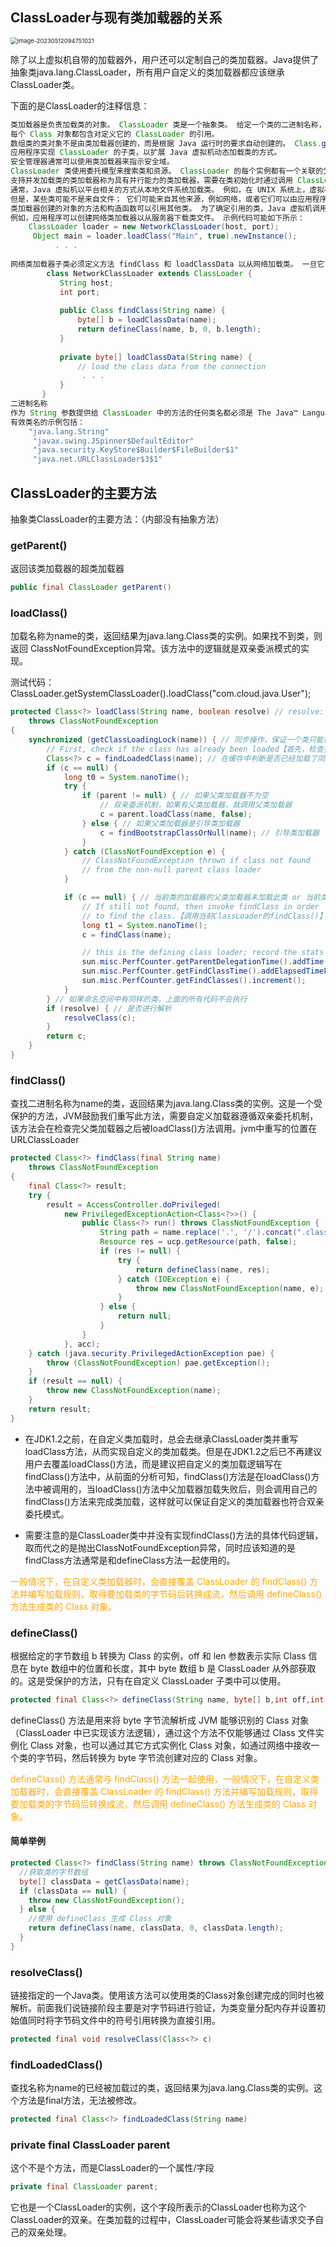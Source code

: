 ## ClassLoader与现有类加载器的关系

 <img src="image/109.ClassLoader%E6%BA%90%E7%A0%81%E8%A7%A3%E6%9E%90/image-20230512094751021.png" alt="image-20230512094751021" style="zoom:67%;" />

除了以上虚拟机自带的加载器外，用户还可以定制自己的类加载器。Java提供了抽象类java.lang.ClassLoader，所有用户自定义的类加载器都应该继承ClassLoader类。

下面的是ClassLoader的注释信息：

```java
类加载器是负责加载类的对象。 ClassLoader 类是一个抽象类。 给定一个类的二进制名称，类加载器应该尝试定位或生成构成该类定义的数据。 典型的策略是将名称转换为文件名，然后从文件系统中读取该名称的“类文件”。
每个 Class 对象都包含对定义它的 ClassLoader 的引用。
数组类的类对象不是由类加载器创建的，而是根据 Java 运行时的要求自动创建的。 Class.getClassLoader() 返回的数组类的类加载器与其元素类型的类加载器相同； 如果元素类型是原始类型，则数组类没有类加载器。
应用程序实现 ClassLoader 的子类，以扩展 Java 虚拟机动态加载类的方式。
安全管理器通常可以使用类加载器来指示安全域。
ClassLoader 类使用委托模型来搜索类和资源。 ClassLoader 的每个实例都有一个关联的父类加载器。 当请求查找类或资源时，ClassLoader 实例将在尝试查找类或资源本身之前将类或资源的搜索委托给其父类加载器。 虚拟机的内置类加载器称为“引导类加载器”，它本身没有父类，但可以作为 ClassLoader 实例的父类。
支持并发加载类的类加载器称为具有并行能力的类加载器，需要在类初始化时通过调用 ClassLoader.registerAsParallelCapable 方法自行注册。 请注意，ClassLoader 类默认注册为具有并行能力。 但是，如果它们的子类具有并行能力，它们仍然需要自行注册。 在委托模型不是严格分层的环境中，类加载器需要具有并行能力，否则类加载会导致死锁，因为加载器锁在类加载过程中一直持有（请参阅 loadClass 方法）。
通常，Java 虚拟机以平台相关的方式从本地文件系统加载类。 例如，在 UNIX 系统上，虚拟机从 CLASSPATH 环境变量定义的目录加载类。
但是，某些类可能不是来自文件； 它们可能来自其他来源，例如网络，或者它们可以由应用程序构建。 defineClass 方法将字节数组转换为类 Class 的实例。 可以使用 Class.newInstance 创建这个新定义的类的实例。
类加载器创建的对象的方法和构造函数可以引用其他类。 为了确定引用的类，Java 虚拟机调用最初创建该类的类加载器的 loadClass 方法。
例如，应用程序可以创建网络类加载器以从服务器下载类文件。 示例代码可能如下所示：
    ClassLoader loader = new NetworkClassLoader(host, port);
     Object main = loader.loadClass("Main", true).newInstance();
          . . .
              
网络类加载器子类必须定义方法 findClass 和 loadClassData 以从网络加载类。 一旦它下载了构成类的字节，它应该使用方法 defineClass 来创建一个类实例。 一个示例实现是：
		class NetworkClassLoader extends ClassLoader {
           String host;
           int port;
  
           public Class findClass(String name) {
               byte[] b = loadClassData(name);
               return defineClass(name, b, 0, b.length);
           }
  
           private byte[] loadClassData(String name) {
               // load the class data from the connection
                . . .
           }
       }
二进制名称
作为 String 参数提供给 ClassLoader 中的方法的任何类名都必须是 The Java™ Language Specification 定义的二进制名称。
有效类名的示例包括：
    "java.lang.String"
     "javax.swing.JSpinner$DefaultEditor"
     "java.security.KeyStore$Builder$FileBuilder$1"
     "java.net.URLClassLoader$3$1"
```

## ClassLoader的主要方法

抽象类ClassLoader的主要方法：（内部没有抽象方法）

### getParent()

返回该类加载器的超类加载器

```java
public final ClassLoader getParent()
```

### loadClass()

加载名称为name的类，返回结果为java.lang.Class类的实例。如果找不到类，则返回 ClassNotFoundException异常。该方法中的逻辑就是双亲委派模式的实现。

测试代码：ClassLoader.getSystemClassLoader().loadClass("com.cloud.java.User");

```java
protected Class<?> loadClass(String name, boolean resolve) // resolve: true-加载Class的同时，进行解析操作
    throws ClassNotFoundException
{
    synchronized (getClassLoadingLock(name)) { // 同步操作，保证一个类只能被加载一次
        // First, check if the class has already been loaded【首先，检查类是否已经加载】
        Class<?> c = findLoadedClass(name); // 在缓存中判断是否已经加载了同名类【命名空间】
        if (c == null) {
            long t0 = System.nanoTime();
            try {
                if (parent != null) { // 如果父类加载器不为空
                    // 双亲委派机制，如果有父类加载器，就调用父类加载器
                    c = parent.loadClass(name, false);
                } else { // 如果父类加载器是引导类加载器
                    c = findBootstrapClassOrNull(name); // 引导类加载器
                }
            } catch (ClassNotFoundException e) {
                // ClassNotFoundException thrown if class not found
                // from the non-null parent class loader
            }

            if (c == null) { // 当前类的加载器的父类加载器未加载此类 or 当前类的加载器未加载此类
                // If still not found, then invoke findClass in order
                // to find the class.【调用当前ClassLoader的findClass()】
                long t1 = System.nanoTime();
                c = findClass(name);

                // this is the defining class loader; record the stats
                sun.misc.PerfCounter.getParentDelegationTime().addTime(t1 - t0);
                sun.misc.PerfCounter.getFindClassTime().addElapsedTimeFrom(t1);
                sun.misc.PerfCounter.getFindClasses().increment();
            }
        } // 如果命名空间中有同样的类，上面的所有代码不会执行
        if (resolve) { // 是否进行解析
            resolveClass(c);
        }
        return c;
    }
}
```

### findClass()

查找二进制名称为name的类，返回结果为java.lang.Class类的实例。这是一个受保护的方法，JVM鼓励我们重写此方法，需要自定义加载器遵循双亲委托机制，该方法会在检查完父类加载器之后被loadClass()方法调用。jvm中重写的位置在URLClassLoader

```java
protected Class<?> findClass(final String name)
    throws ClassNotFoundException
{
    final Class<?> result;
    try {
        result = AccessController.doPrivileged(
            new PrivilegedExceptionAction<Class<?>>() {
                public Class<?> run() throws ClassNotFoundException {
                    String path = name.replace('.', '/').concat(".class");
                    Resource res = ucp.getResource(path, false);
                    if (res != null) {
                        try {
                            return defineClass(name, res);
                        } catch (IOException e) {
                            throw new ClassNotFoundException(name, e);
                        }
                    } else {
                        return null;
                    }
                }
            }, acc);
    } catch (java.security.PrivilegedActionException pae) {
        throw (ClassNotFoundException) pae.getException();
    }
    if (result == null) {
        throw new ClassNotFoundException(name);
    }
    return result;
}
```

- 在JDK1.2之前，在自定义类加载时，总会去继承ClassLoader类并重写loadClass方法，从而实现自定义的类加载类。但是在JDK1.2之后已不再建议用户去覆盖loadClass()方法，而是建议把自定义的类加载逻辑写在findClass()方法中，从前面的分析可知，findClass()方法是在loadClass()方法中被调用的，当loadClass()方法中父加载器加载失败后，则会调用自己的findClass()方法来完成类加载，这样就可以保证自定义的类加载器也符合双亲委托模式。 

- 需要注意的是ClassLoader类中并没有实现findClass()方法的具体代码逻辑，取而代之的是抛出ClassNotFoundException异常，同时应该知道的是findClass方法通常是和defineClass方法一起使用的。

<font color="orange">一般情况下，在自定义类加载器时，会直接覆盖 ClassLoader 的 findClass() 方法并编写加载规则，取得要加载类的字节码后转换成流，然后调用 defineClass() 方法生成类的 Class 对象。</font>

### defineClass()

根据给定的字节数组 b 转换为 Class 的实例，off 和 len 参数表示实际 Class 信息在 byte 数组中的位置和长度，其中 byte 数组 b 是 ClassLoader 从外部获取的。这是受保护的方法，只有在自定义 ClassLoader 子类中可以使用。

```java
protected final Class<?> defineClass(String name, byte[] b,int off,int len)
```

defineClass() 方法是用来将 byte 字节流解析成 JVM 能够识别的 Class 对象（ClassLoader 中已实现该方法逻辑），通过这个方法不仅能够通过 Class 文件实例化 Class 对象，也可以通过其它方式实例化 Class 对象，如通过网络中接收一个类的字节码，然后转换为 byte 字节流创建对应的 Class 对象。

<font color="orange">defineClass() 方法通常与 findClass() 方法一起使用，一般情况下，在自定义类加载器时，会直接覆盖 ClassLoader 的 findClass() 方法并编写加载规则，取得要加载类的字节码后转换成流，然后调用 defineClass() 方法生成类的 Class 对象。</font>

#### 简单举例

```java
protected Class<?> findClass(String name) throws ClassNotFoundException {
  //获取类的字节数组
  byte[] classData = getClassData(name);
  if (classData == null) {
    throw new ClassNotFoundException();
  } else {
    //使用 defineClass 生成 Class 对象
    return defineClass(name, classData, 0, classData.length);
  }
}
```

### resolveClass()

链接指定的一个Java类。使用该方法可以使用类的Class对象创建完成的同时也被解析。前面我们说链接阶段主要是对字节码进行验证，为类变量分配内存并设置初始值同时将字节码文件中的符号引用转换为直接引用。

```java
protected final void resolveClass(Class<?> c)
```

### findLoadedClass()

查找名称为name的已经被加载过的类，返回结果为java.lang.Class类的实例。这个方法是final方法，无法被修改。

```java
protected final Class<?> findLoadedClass(String name)
```

### private final ClassLoader parent

这个不是个方法，而是ClassLoader的一个属性/字段

```java
private final ClassLoader parent;
```

它也是一个ClassLoader的实例，这个字段所表示的ClassLoader也称为这个ClassLoader的双亲。在类加载的过程中，ClassLoader可能会将某些请求交予自己的双亲处理。